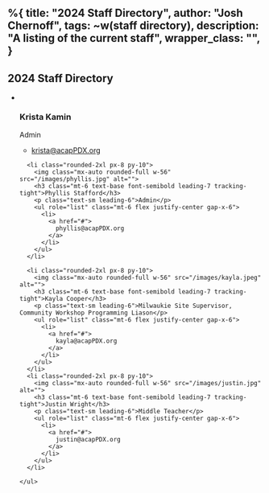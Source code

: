 %{
  title: "2024 Staff Directory",
  author: "Josh Chernoff",
  tags: ~w(staff directory),
  description: "A listing of the current staff",
  wrapper_class: "",
}
---

<div class="pt-24">
  <div class="mx-auto max-w-7xl px-6 text-center lg:px-8">
    <div class="mx-auto max-w-2xl">
      <h2 class="text-3xl font-bold tracking-tight sm:text-4xl">2024 Staff Directory</h2>
    </div>
    <ul role="list" class="mx-auto mt-20 grid max-w-2xl grid-cols-1 gap-6 sm:grid-cols-2 lg:mx-0 lg:max-w-none lg:grid-cols-4 lg:gap-8">
      <li class="rounded-2xl px-8 py-10">
        <img class="mx-auto rounded-full w-56" src="/images/krista.jpg" alt="">
        <h3 class="mt-6 text-base font-semibold leading-7 tracking-tight">Krista Kamin</h3>
        <p class="text-sm leading-6">Admin</p>
        <ul role="list" class="mt-6 flex justify-center gap-x-6">
          <li>
            <a href="#">
              krista@acapPDX.org
            </a>
          </li>
        </ul>
      </li>

      <li class="rounded-2xl px-8 py-10">
        <img class="mx-auto rounded-full w-56" src="/images/phyllis.jpg" alt="">
        <h3 class="mt-6 text-base font-semibold leading-7 tracking-tight">Phyllis Stafford</h3>
        <p class="text-sm leading-6">Admin</p>
        <ul role="list" class="mt-6 flex justify-center gap-x-6">
          <li>
            <a href="#">
              phyllis@acapPDX.org
            </a>
          </li>
        </ul>
      </li>

      <li class="rounded-2xl px-8 py-10">
        <img class="mx-auto rounded-full w-56" src="/images/kayla.jpeg" alt="">
        <h3 class="mt-6 text-base font-semibold leading-7 tracking-tight">Kayla Cooper</h3>
        <p class="text-sm leading-6">Milwaukie Site Supervisor, Community Workshop Programming Liason</p>
        <ul role="list" class="mt-6 flex justify-center gap-x-6">
          <li>
            <a href="#">
              kayla@acapPDX.org
            </a>
          </li>
        </ul>
      </li>
      <li class="rounded-2xl px-8 py-10">
        <img class="mx-auto rounded-full w-56" src="/images/justin.jpg" alt="">
        <h3 class="mt-6 text-base font-semibold leading-7 tracking-tight">Justin Wright</h3>
        <p class="text-sm leading-6">Middle Teacher</p>
        <ul role="list" class="mt-6 flex justify-center gap-x-6">
          <li>
            <a href="#">
              justin@acapPDX.org
            </a>
          </li>
        </ul>
      </li>

    </ul>
  </div>
</div>
